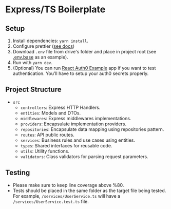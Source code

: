 # Express/TS Boilerplate

## Setup

1. Install dependencies: `yarn install`.
2. Configure prettier ([see docs](https://prettier.io/docs/en/editors.html))
3. Download `.env` file from drive's folder and place in project root (see [.env.base](.env.base) as an example).
4. Run with `yarn dev`.
5. (Optional) You can run [React Auth0 Example](https://github.com/herrera-ignacio/react-auth0-example) app if you want to test authentication. You'll have to setup your auth0 secrets properly.

## Project Structure

* `src`
  * `controllers`: Express HTTP Handlers.
  * `entities`: Models and DTOs.
  * `middlewares`: Express middlewares implementations.
  * `providers`: Encapsulate implementation providers.
  * `repositories`: Encapsulate data mapping using repositories pattern.
  * `routes`: API public routes.
  * `services`: Business rules and use cases using entities.
  * `types`: Shared interfaces for reusable code.
  * `utils`: Utility functions.
  * `validators`: Class validators for parsing request parameters.

## Testing

* Please make sure to keep line coverage above %80.
* Tests should be placed in the same folder as the target file being tested. For example, `/services/UserService.ts` will have a `/services/UserService.test.ts` file.
